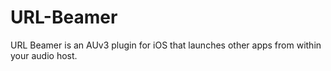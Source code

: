# URL-Beamer
URL Beamer is an AUv3 plugin for iOS that launches other apps from within your audio host.
